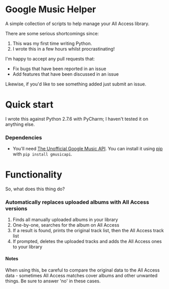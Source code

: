 Google Music Helper
===================

A simple collection of scripts to help manage your All Access library.

There are some serious shortcomings since:

1. This was my first time writing Python.
2. I wrote this in a few hours whilst procrastinating!

I'm happy to accept any pull requests that:

* Fix bugs that have been reported in an issue
* Add features that have been discussed in an issue

Likewise, if you'd like to see something added just submit an issue.

Quick start
===========

I wrote this against Python 2.7.6 with PyCharm; I haven't tested it on anything else.

### Dependencies

* You'll need [The Unofficial Google Music API](https://github.com/simon-weber/Unofficial-Google-Music-API). You can install it using [pip](http://www.pip-installer.org/en/latest/installing.html) with ```pip install gmusicapi```.


Functionality
=============

So, what does this thing do?

### Automatically replaces uploaded albums with All Access versions

1. Finds all manually uploaded albums in your library
2. One-by-one, searches for the album on All Access
3. If a result is found, prints the original track list, then the All Access track list
4. If prompted, deletes the uploaded tracks and adds the All Access ones to your library

#### Notes

When using this, be careful to compare the original data to the All Access data - sometimes All Access matches cover albums and other unwanted things. Be sure to answer 'no' in these cases.

